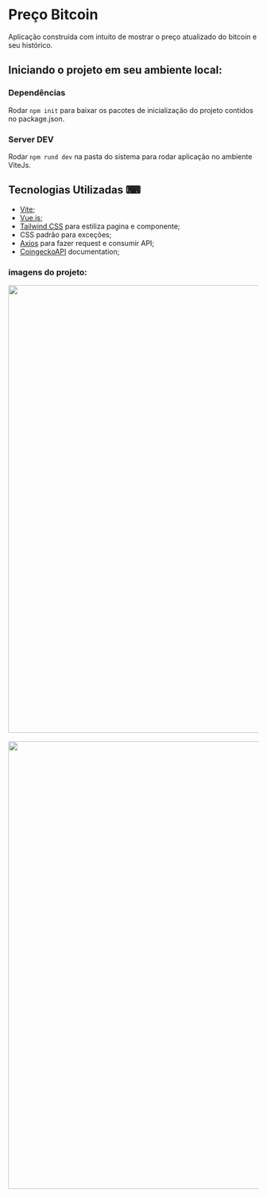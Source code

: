 # Preço Bitcoin
Aplicação construída com intuito de mostrar o preço atualizado do bitcoin e seu histórico. 

## Iniciando o projeto em seu ambiente local:

### Dependências

Rodar `npm init` para baixar os pacotes de inicialização do projeto contidos no package.json.

### Server DEV

Rodar `npm rund dev` na pasta do sistema para rodar aplicação no ambiente ViteJs.


## Tecnologias Utilizadas ⌨

 - [Vite](https://vitejs.dev/);
 - [Vue.js](https://br.vuejs.org/);
 - [Tailwind CSS](https://tailwindcss.com/) para estiliza pagina e componente;
 - CSS padrão para exceções;
 - [Axios](https://www.npmjs.com/package/axios) para fazer request e consumir API;
 - [CoingeckoAPI](https://www.coingecko.com/en/api/documentation) documentation; 

### imagens do projeto: 

<div align="center"> 
  <img src="https://user-images.githubusercontent.com/18035852/173066538-0f209518-e524-4c65-ab51-b53c32396113.PNG" width="900px"/>
</div>
<br>
<div align="center"> 
  <img src="https://user-images.githubusercontent.com/18035852/173067028-6668c8a2-7736-4468-b95b-dd648858dcd9.PNG" width="900px"/>
</div>

